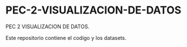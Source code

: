 # PEC-2-VISUALIZACION-DE-DATOS

PEC 2 VISUALIZACION DE DATOS.

Este repositorio contiene el codigo y los datasets.
